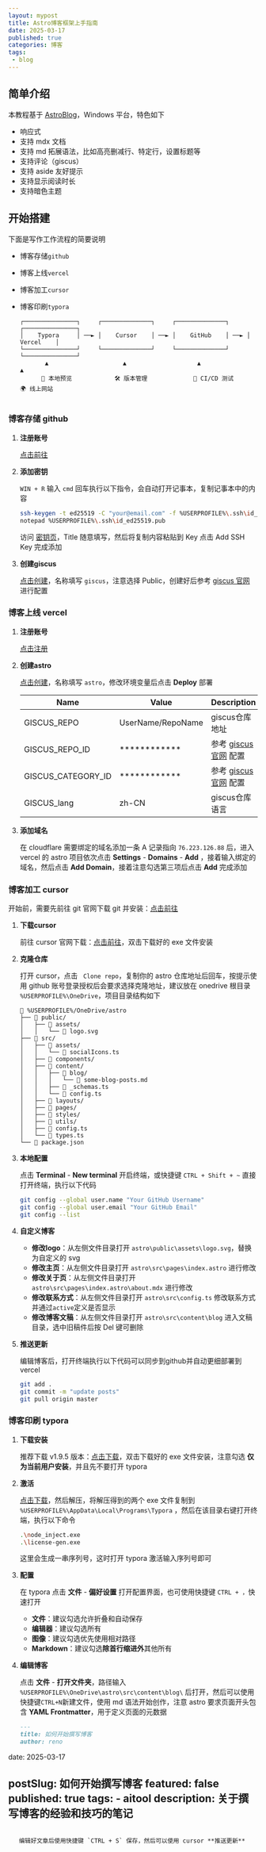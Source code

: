 ```yaml
---
layout: mypost
title: Astro博客框架上手指南
date: 2025-03-17
published: true
categories: 博客
tags: 
 - blog
---
```


## 简单介绍

本教程基于 [AstroBlog](https://github.com/yq612/astro-paper-plus)，Windows 平台，特色如下

-  响应式
-  支持 mdx 文档
-  支持 md 拓展语法，比如高亮删减行、特定行，设置标题等
-  支持评论（giscus）
-  支持 aside 友好提示
-  支持显示阅读时长
-  支持暗色主题

## 开始搭建

下面是写作工作流程的简要说明

- 博客存储`github`

- 博客上线`vercel`

- 博客加工`cursor`

- 博客印刷`typora`

  ```
  ┌───────────────┐     ┌──────────────┐     ┌──────────────┐     ┌───────────────┐         
  │    Typora     │ ──► │    Cursor    │ ──► │    GitHub    │ ──► │     Vercel    │
  └───────────────┘     └──────────────┘     └──────────────┘     └───────────────┘  
         ▲                     ▲                    ▲  					▲ 
    	📝 本地预览    	   	  🛠 版本管理     		 🔄 CI/CD 测试  		 🌍 线上网站 
     
  ```

### 博客存储 github

1. **注册账号**

   [点击前往](https://github.com/login) 

2. **添加密钥**

   `WIN + R` 输入 `cmd` 回车执行以下指令，会自动打开记事本，复制记事本中的内容

   ```bash
   ssh-keygen -t ed25519 -C "your@email.com" -f %USERPROFILE%\.ssh\id_ed25519
   notepad %USERPROFILE%\.ssh\id_ed25519.pub
   ```

   访问 [密钥页](https://github.com/settings/ssh/new)，Title 随意填写，然后将复制内容粘贴到 Key 点击 Add SSH Key 完成添加

3. **创建giscus**

   [点击创建](https://github.com/new)，名称填写 `giscus`，注意选择 Public，创建好后参考 [giscus 官网](https://giscus.app/zh-CN) 进行配置

### 博客上线 vercel

1. **注册账号**

   [点击注册](https://vercel.com/signup)

2. **创建astro**

   [点击创建](https://vercel.com/new/clone?repository-url=https%3A%2F%2Fgithub.com%2Fyq612%2Fastro-blog&env=GISCUS_REPO,GISCUS_REPO_ID,GISCUS_CATEGORY_ID,GISCUS_lang&envDescription=Giscus%E7%9A%84%E9%85%8D%E7%BD%AE)，名称填写 `astro`，修改环境变量后点击 **Deploy** 部署

   | Name               | Value             | Description                                       |
   | ------------------ | ----------------- | ------------------------------------------------- |
   | GISCUS_REPO        | UserName/RepoName | giscus仓库地址                                    |
   | GISCUS_REPO_ID     | ************      | 参考 [giscus 官网](https://giscus.app/zh-CN) 配置 |
   | GISCUS_CATEGORY_ID | ************      | 参考 [giscus 官网](https://giscus.app/zh-CN) 配置 |
   | GISCUS_lang        | zh-CN             | giscus仓库语言                                    |

3. **添加域名**

   在 cloudflare 需要绑定的域名添加一条 A 记录指向 `76.223.126.88` 后，进入 vercel 的 astro 项目依次点击 **Settings** - **Domains** - **Add** ，接着输入绑定的域名，然后点击 **Add Domain**，接着注意勾选第三项后点击 **Add** 完成添加

### 博客加工 cursor

开始前，需要先前往 git 官网下载 git 并安装：[点击前往](https://git-scm.com/downloads)

1. **下载cursor**

   前往 cursor 官网下载：[点击前往](https://www.cursor.com/downloads)，双击下载好的 exe 文件安装

2. **克隆仓库**

   打开 cursor，点击 ` Clone repo`，复制你的 astro 仓库地址后回车，按提示使用 github 账号登录授权后会要求选择克隆地址，建议放在 onedrive 根目录 `%USERPROFILE%\OneDrive`，项目目录结构如下

   ```
   📂 %USERPROFILE%/OneDrive/astro
   ├── 📂 public/  
   │   ├── 📂 assets/  
   │   │   └── 📄 logo.svg  
   ├── 📂 src/  
   │   ├── 📂 assets/  
   │   │   └── 📄 socialIcons.ts  
   │   ├── 📂 components/  
   │   ├── 📂 content/  
   │   │   ├── 📂 blog/  
   │   │   │   └── 📄 some-blog-posts.md  
   │   │   ├── 📄 _schemas.ts  
   │   │   └── 📄 config.ts  
   │   ├── 📂 layouts/  
   │   ├── 📂 pages/  
   │   ├── 📂 styles/  
   │   ├── 📂 utils/  
   │   ├── 📄 config.ts  
   │   └── 📄 types.ts  
   └── 📄 package.json  
   ```

3. **本地配置**

   点击 **Terminal** - **New terminal** 开启终端，或快捷键 `CTRL + Shift + ~` 直接打开终端，执行以下代码

   ```bash
   git config --global user.name "Your GitHub Username"
   git config --global user.email "Your GitHub Email"
   git config --list
   ```

4. **自定义博客**

   - **修改logo**：从左侧文件目录打开 `astro\public\assets\logo.svg`，替换为自定义的 svg
   - **修改主页**：从左侧文件目录打开 `astro\src\pages\index.astro` 进行修改
   - **修改关于页**：从左侧文件目录打开 `astro\src\pages\index.astro\about.mdx` 进行修改
   - **修改联系方式**：从左侧文件目录打开 `astro\src\config.ts` 修改联系方式并通过`active`定义是否显示
   - **修改博客文稿**：从左侧文件目录打开 `astro\src\content\blog` 进入文稿目录，选中旧稿件后按 Del 键可删除

5. **推送更新**

   编辑博客后，打开终端执行以下代码可以同步到github并自动更细部署到vercel

   ```bash
   git add .
   git commit -m "update posts"
   git pull origin master
   ```

### 博客印刷 typora

1. **下载安装**

   推荐下载 v1.9.5 版本：[点击下载](https://download.typora.io/windows/typora-setup-x64-1.9.5.exe)，双击下载好的 exe 文件安装，注意勾选 **仅为当前用户安装**，并且先不要打开 typora

2. **激活**

   [点击下载](https://raw.githubusercontent.com/Raimbaulty/note/refs/heads/main/windows.rar)，然后解压，将解压得到的两个 exe 文件复制到 `%USERPROFILE%\AppData\Local\Programs\Typora`  ，然后在该目录右键打开终端，执行以下命令

   ```bash
   .\node_inject.exe
   .\license-gen.exe
   ```
   
   这里会生成一串序列号，这时打开 typora 激活输入序列号即可

3. **配置**

   在 typora 点击 **文件** - **偏好设置** 打开配置界面，也可使用快捷键 `CTRL + ，`快速打开

   - **文件**：建议勾选允许折叠和自动保存
   - **编辑器**：建议勾选所有
   - **图像**：建议勾选优先使用相对路径
   - **Markdown**：建议勾选**除首行缩进外**其他所有

4. **编辑博客**

   点击 **文件** - **打开文件夹**，路径输入 ` %USERPROFILE%\OneDrive\astro\src\content\blog\` 后打开，然后可以使用快捷键`CTRL+N`新建文件，使用 md 语法开始创作，注意 astro 要求页面开头包含 **YAML Frontmatter**，用于定义页面的元数据

   ```markdown
   ---
   title: 如何开始撰写博客
   author: reno
   
date: 2025-03-17


   postSlug: 如何开始撰写博客
   featured: false
   published: true
   tags: 
    - aitool
   description: 关于撰写博客的经验和技巧的笔记
   --
   ```

​	编辑好文章后使用快捷键 `CTRL + S` 保存，然后可以使用 cursor **推送更新**
